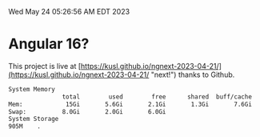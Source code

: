 Wed May 24 05:26:56 AM EDT 2023

# Angular 16?


This project is live at [https://kusl.github.io/ngnext-2023-04-21/](https://kusl.github.io/ngnext-2023-04-21/ "next!") thanks to Github.

```bash
System Memory
               total        used        free      shared  buff/cache   available
Mem:            15Gi       5.6Gi       2.1Gi       1.3Gi       7.6Gi       8.0Gi
Swap:          8.0Gi       2.0Gi       6.0Gi
System Storage
905M	.
